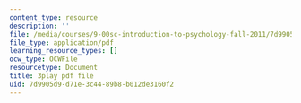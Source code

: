 ```yaml
---
content_type: resource
description: ''
file: /media/courses/9-00sc-introduction-to-psychology-fall-2011/7d9905d9d71e3c4489b8b012de3160f2_QvK6YdFKMY8.pdf
file_type: application/pdf
learning_resource_types: []
ocw_type: OCWFile
resourcetype: Document
title: 3play pdf file
uid: 7d9905d9-d71e-3c44-89b8-b012de3160f2
---
```

